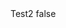 <?xml version="1.0" encoding="UTF-8"?>
<CustomMetadata xmlns="http://soap.sforce.com/2006/04/metadata">
    <label>Test2</label>
    <protected>false</protected>
</CustomMetadata>
